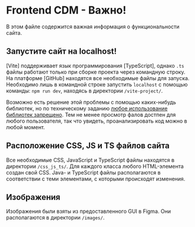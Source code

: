 # Frontend СDМ - Важно!

В этом файле содержится важная информация о функциональности сайта.

## Запустите сайт на localhost!

[Vite] поддерживает язык программирования [TypeScript], однако `.ts` файлы работают только при сборке проекта через командную строку.
На платформе [GitHub] находятся все необходимые файлы для запуска. Необходимо лишь в командной строке запустить `localhost` с помощью команды: `npm run dev`,
находясь в директории `/vite-project/`.

Возможно есть решение этой проблемы с помощью каких-нибудь библиотек, но по техническому заданию [любое использование библиотек запрещено](#).
Тем не менее просмотр фалов достпен для любого пользователя, так что увидеть, проанализировать код можно в любой момент.


## Расположение CSS, JS и TS файлов сайта

Все необходимые CSS, JavaScript и TypeScript файлы находятся в директории `/css_js_ts/`. Для каждого класса любого HTML-элемента создан свой CSS. Java- и TypeScript файлы располагаются в соответствии с теми элементами, с которыми происходят изменения.

## Изображения

Изображения были взяты из предоставленного GUI в Figma. Они располагаются в директории `/images/`.
